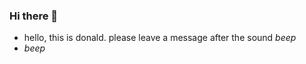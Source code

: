 ### Hi there 👋

<!--
**blanob/blanob** is a ✨ _special_ ✨ repository because its `README.md` (this file) appears on your GitHub profile.
-->

- hello, this is donald. please leave a message after the sound *beep*
- *beep*
